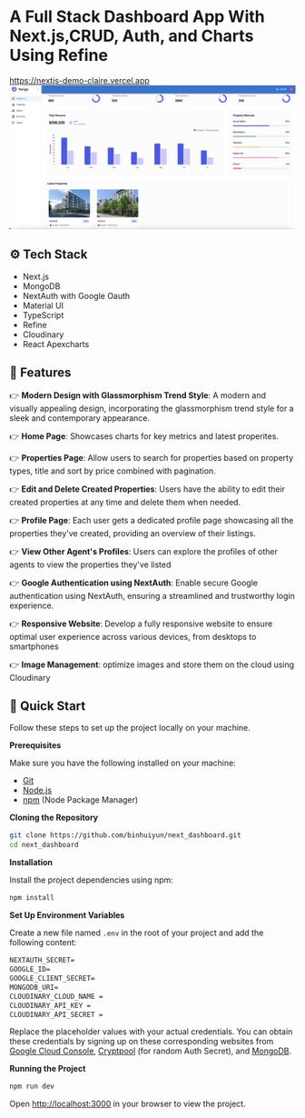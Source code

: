 # A Full Stack Dashboard App With Next.js,CRUD, Auth, and Charts Using Refine
https://nextjs-demo-claire.vercel.app
![Refine Dashboard](src/utils/nextjs.png)

## <a name="tech-stack">⚙️ Tech Stack</a>

- Next.js
- MongoDB
- NextAuth with Google Oauth
- Material UI
- TypeScript
- Refine
- Cloudinary
- React Apexcharts

## <a name="features">🔋 Features</a>

👉 **Modern Design with Glassmorphism Trend Style**: A modern and visually appealing design, incorporating the glassmorphism trend style for a sleek and contemporary appearance.

👉 **Home Page**: Showcases charts for key metrics and latest properites.

👉 **Properties Page**: Allow users to search for properties based on property types, title and sort by price combined with pagination.

👉 **Edit and Delete Created Properties**: Users have the ability to edit their created properties at any time and delete them when needed.

👉 **Profile Page**: Each user gets a dedicated profile page showcasing all the properties they've created, providing an overview of their listings.

👉 **View Other Agent's Profiles**: Users can explore the profiles of other agents to view the properties they've listed

👉 **Google Authentication using NextAuth**: Enable secure Google authentication using NextAuth, ensuring a streamlined and trustworthy login experience.

👉 **Responsive Website**: Develop a fully responsive website to ensure optimal user experience across various devices, from desktops to smartphones

👉 **Image Management**: optimize images and store them on the cloud using Cloudinary 

## <a name="quick-start">🤸 Quick Start</a>

Follow these steps to set up the project locally on your machine.

**Prerequisites**

Make sure you have the following installed on your machine:

- [Git](https://git-scm.com/)
- [Node.js](https://nodejs.org/en)
- [npm](https://www.npmjs.com/) (Node Package Manager)

**Cloning the Repository**

```bash
git clone https://github.com/binhuiyun/next_dashboard.git
cd next_dashboard
```

**Installation**

Install the project dependencies using npm:

```bash
npm install
```

**Set Up Environment Variables**

Create a new file named `.env` in the root of your project and add the following content:

```env
NEXTAUTH_SECRET=
GOOGLE_ID=
GOOGLE_CLIENT_SECRET=
MONGODB_URI=
CLOUDINARY_CLOUD_NAME = 
CLOUDINARY_API_KEY = 
CLOUDINARY_API_SECRET =
```

Replace the placeholder values with your actual credentials. You can obtain these credentials by signing up on these corresponding websites from [Google Cloud Console](https://console.cloud.google.com/welcome?rapt=AEjHL4MBaLLneW6OfAHf_zgms1eWZFw1wdy0_KIC4uh1nEqh2m4ojOvrXNlzJ4h7CZTkpiWgcsoHbUvS-FMdCP7WIkaVlPAeU7cnVR6Y0wJHeLMOtU6KAzA&project=promptopia-385410), [Cryptpool](https://www.cryptool.org/en/cto/openssl) (for random Auth Secret), and [MongoDB](https://www.mongodb.com/). 

**Running the Project**

```bash
npm run dev
```

Open [http://localhost:3000](http://localhost:3000) in your browser to view the project.







